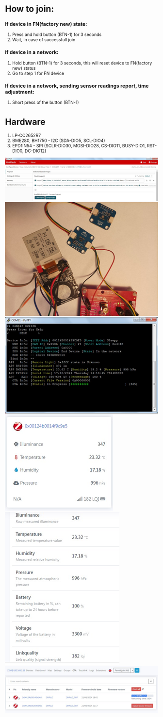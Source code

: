 # How to join:
### If device in FN(factory new) state:
1. Press and hold button (BTN-1) for 3 seconds
2. Wait, in case of successfull join

### If device in a network:
1. Hold button (BTN-1) for 3 seconds, this will reset device to FN(factory new) status
2. Go to step 1 for FN device

### If device in a network, sending sensor readings report, time adjustment:
1. Short press of the button (BTN-1)

# Hardware
1. LP-CC2652R7
2. BME280, BH1750 - I2C (SDA-DIO5, SCL-DIO4)
3. EPD1IN54 - SPI (SCLK-DIO30, MOSI-DIO28, CS-DIO11, BUSY-DIO1, RST-DIO0, DC-DIO12) 

![](/zed_sw_ota_client_offchip_LP_CC2652R7_tirtos7_ticlang/images/Screenshot_2154.jpg)
![](/zed_sw_ota_client_offchip_LP_CC2652R7_tirtos7_ticlang/images/photo_2024-10-17_14-10-21.jpg)
![](/zed_sw_ota_client_offchip_LP_CC2652R7_tirtos7_ticlang/images/Screenshot_2158.jpg)
![](/zed_sw_ota_client_offchip_LP_CC2652R7_tirtos7_ticlang/images/Screenshot_2155.jpg)
![](/zed_sw_ota_client_offchip_LP_CC2652R7_tirtos7_ticlang/images/Screenshot_2156.jpg)
![](/zed_sw_ota_client_offchip_LP_CC2652R7_tirtos7_ticlang/images/Screenshot_2159.jpg)